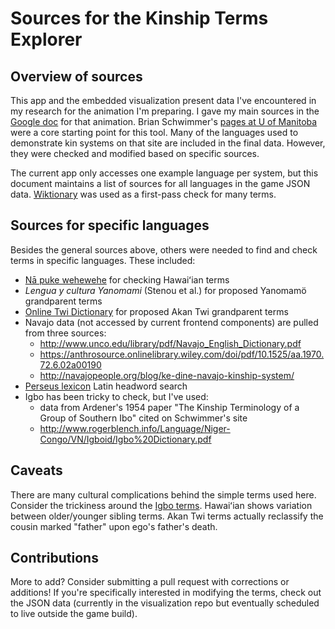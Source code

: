 # Sources for the Kinship Terms Explorer

## Overview of sources

This app and the embedded visualization present data I've encountered in my research for the animation I'm preparing. I gave my main sources in the [Google doc](https://docs.google.com/document/d/1uwqu4DXqvhbLhIz689cqp0r-feKzyN6YT08TG4hTXGs/) for that animation. Brian Schwimmer's [pages at U of Manitoba](https://umanitoba.ca/faculties/arts/anthropology/tutor/kinterms/termsys.html) were a core starting point for this tool. Many of the languages used to demonstrate kin systems on that site are included in the final data. However, they were checked and modified based on specific sources.

The current app only accesses one example language per system, but this document maintains a list of sources for all languages in the game JSON data. [Wiktionary](https://www.wiktionary.org/) was used as a first-pass check for many terms.

## Sources for specific languages

Besides the general sources above, others were needed to find and check terms in specific languages. These included:

- [Nā puke wehewehe](http://wehewehe.org/) for checking Hawaiʻian terms
- _Lengua y cultura Yanomami_ (Stenou et al.) for proposed Yanomamö grandparent terms
- [Online Twi Dictionary](http://www.twi.bb) for proposed Akan Twi grandparent terms
- Navajo data (not accessed by current frontend components) are pulled from three sources:
	- http://www.unco.edu/library/pdf/Navajo_English_Dictionary.pdf
	- https://anthrosource.onlinelibrary.wiley.com/doi/pdf/10.1525/aa.1970.72.6.02a00190
	- http://navajopeople.org/blog/ke-dine-navajo-kinship-system/
- [Perseus lexicon](http://www.perseus.tufts.edu/hopper/resolveform?lang=Latin) Latin headword search
- Igbo has been tricky to check, but I've used:
	- data from Ardener's 1954 paper "The Kinship Terminology of a Group of Southern Ibo" cited on Schwimmer's site
	- http://www.rogerblench.info/Language/Niger-Congo/VN/Igboid/Igbo%20Dictionary.pdf

## Caveats

There are many cultural complications behind the simple terms used here. Consider the trickiness around the [Igbo terms](https://umanitoba.ca/faculties/arts/anthropology/tutor/kinterms/igbo_terms.html). Hawaiʻian shows variation between older/younger sibling terms. Akan Twi terms actually reclassify the cousin marked "father" upon ego's father's death.

## Contributions

More to add? Consider submitting a pull request with corrections or additions! If you're specifically interested in modifying the terms, check out the JSON data (currently in the visualization repo but eventually scheduled to live outside the game build).
